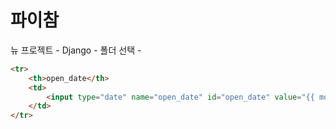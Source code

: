 # 파이참



뉴 프로젝트 - Django - 폴더 선택 - 

```html
<tr>
    <th>open_date</th>
    <td>
        <input type="date" name="open_date" id="open_date" value="{{ movie.open_date|date:"Y-m-d"}}">
    </td>
</tr>
```

